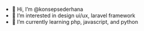 - 👋 Hi, I’m @konsepsederhana
- 👀 I’m interested in design ui/ux, laravel framework
- 🌱 I’m currently learning php, javascript, and python


<!---
konsepsederhana/konsepsederhana is a ✨ special ✨ repository because its `README.md` (this file) appears on your GitHub profile.
You can click the Preview link to take a look at your changes.
--->
